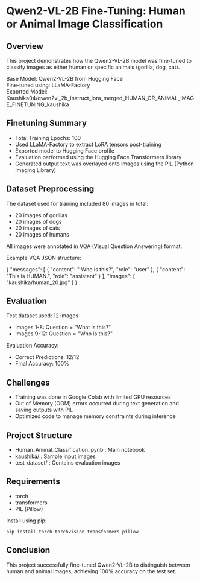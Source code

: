 Qwen2-VL-2B Fine-Tuning: Human or Animal Image Classification
=============================================================

Overview
--------
This project demonstrates how the Qwen2-VL-2B model was fine-tuned to classify images as either human or specific animals (gorilla, dog, cat).

Base Model: Qwen2-VL-2B from Hugging Face  
Fine-tuned using: LLaMA-Factory  
Exported Model: Kaushika04/qwen2vl_2b_instruct_lora_merged_HUMAN_OR_ANIMAL_IMAGE_FINETUNING_kaushika

Finetuning Summary
------------------
- Total Training Epochs: 100
- Used LLaMA-Factory to extract LoRA tensors post-training
- Exported model to Hugging Face profile
- Evaluation performed using the Hugging Face Transformers library
- Generated output text was overlayed onto images using the PIL (Python Imaging Library)

Dataset Preprocessing
---------------------
The dataset used for training included 80 images in total:
- 20 images of gorillas
- 20 images of dogs
- 20 images of cats
- 20 images of humans

All images were annotated in VQA (Visual Question Answering) format.

Example VQA JSON structure:

{
  "messages": [
    {
      "content": "<image> Who is this?",
      "role": "user"
    },
    {
      "content": "This is HUMAN.",
      "role": "assistant"
    }
  ],
  "images": [
    "kaushika/human_20.jpg"
  ]
}

Evaluation
----------
Test dataset used: 12 images
- Images 1-8: Question = "What is this?"
- Images 9-12: Question = "Who is this?"

Evaluation Accuracy:
- Correct Predictions: 12/12
- Final Accuracy: 100%

Challenges
----------
- Training was done in Google Colab with limited GPU resources
- Out of Memory (OOM) errors occurred during text generation and saving outputs with PIL
- Optimized code to manage memory constraints during inference

Project Structure
-----------------
- Human_Animal_Classification.ipynb : Main notebook
- kaushika/ : Sample input images
- test_dataset/ : Contains evaluation images

Requirements
------------
- torch
- transformers
- PIL (Pillow)

Install using pip:

    pip install torch torchvision transformers pillow

Conclusion
----------
This project successfully fine-tuned Qwen2-VL-2B to distinguish between human and animal images, achieving 100% accuracy on the test set.

